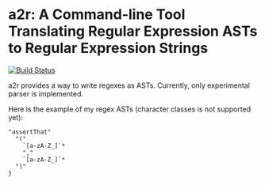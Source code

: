 # a2r: A Command-line Tool Translating Regular Expression ASTs to Regular Expression Strings

[![Build Status](https://travis-ci.org/kmizu/a2r.png?branch=master)](https://travis-ci.org/kmizu/a2r)

a2r provides a way to write regexes as ASTs. Currently, only experimental parser is implemented.

Here is the example of my regex ASTs (character classes is not supported yet):

```
"assertThat" 
  "(" 
    `[a-zA-Z_]`*
    "," 
    `[a-zA-Z_]`*
  ")"
}
```
